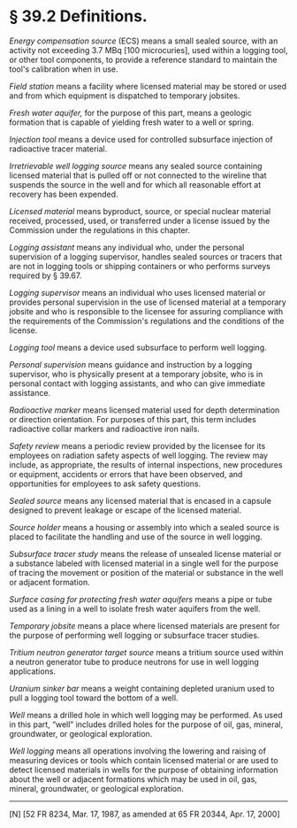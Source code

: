 # § 39.2   Definitions.

*Energy compensation source* (ECS) means a small sealed source, with an activity not exceeding 3.7 MBq [100 microcuries], used within a logging tool, or other tool components, to provide a reference standard to maintain the tool's calibration when in use. 


*Field station* means a facility where licensed material may be stored or used and from which equipment is dispatched to temporary jobsites.


*Fresh water aquifer,* for the purpose of this part, means a geologic formation that is capable of yielding fresh water to a well or spring.


*Injection tool* means a device used for controlled subsurface injection of radioactive tracer material.


*Irretrievable well logging source* means any sealed source containing licensed material that is pulled off or not connected to the wireline that suspends the source in the well and for which all reasonable effort at recovery has been expended.


*Licensed material* means byproduct, source, or special nuclear material received, processed, used, or transferred under a license issued by the Commission under the regulations in this chapter.


*Logging assistant* means any individual who, under the personal supervision of a logging supervisor, handles sealed sources or tracers that are not in logging tools or shipping containers or who performs surveys required by § 39.67.


*Logging supervisor* means an individual who uses licensed material or provides personal supervision in the use of licensed material at a temporary jobsite and who is responsible to the licensee for assuring compliance with the requirements of the Commission's regulations and the conditions of the license.


*Logging tool* means a device used subsurface to perform well logging.


*Personal supervision* means guidance and instruction by a logging supervisor, who is physically present at a temporary jobsite, who is in personal contact with logging assistants, and who can give immediate assistance.


*Radioactive marker* means licensed material used for depth determination or direction orientation. For purposes of this part, this term includes radioactive collar markers and radioactive iron nails.


*Safety review* means a periodic review provided by the licensee for its employees on radiation safety aspects of well logging. The review may include, as appropriate, the results of internal inspections, new procedures or equipment, accidents or errors that have been observed, and opportunities for employees to ask safety questions.


*Sealed source* means any licensed material that is encased in a capsule designed to prevent leakage or escape of the licensed material.


*Source holder* means a housing or assembly into which a sealed source is placed to facilitate the handling and use of the source in well logging.


*Subsurface tracer study* means the release of unsealed license material or a substance labeled with licensed material in a single well for the purpose of tracing the movement or position of the material or substance in the well or adjacent formation.


*Surface casing for protecting fresh water aquifers* means a pipe or tube used as a lining in a well to isolate fresh water aquifers from the well.


*Temporary jobsite* means a place where licensed materials are present for the purpose of performing well logging or subsurface tracer studies.


*Tritium neutron generator target source* means a tritium source used within a neutron generator tube to produce neutrons for use in well logging applications. 


*Uranium sinker bar* means a weight containing depleted uranium used to pull a logging tool toward the bottom of a well.


*Well* means a drilled hole in which well logging may be performed. As used in this part, “well” includes drilled holes for the purpose of oil, gas, mineral, groundwater, or geological exploration.


*Well logging* means all operations involving the lowering and raising of measuring devices or tools which contain licensed material or are used to detect licensed materials in wells for the purpose of obtaining information about the well or adjacent formations which may be used in oil, gas, mineral, groundwater, or geological exploration.



---

[N] [52 FR 8234, Mar. 17, 1987, as amended at 65 FR 20344, Apr. 17, 2000]




